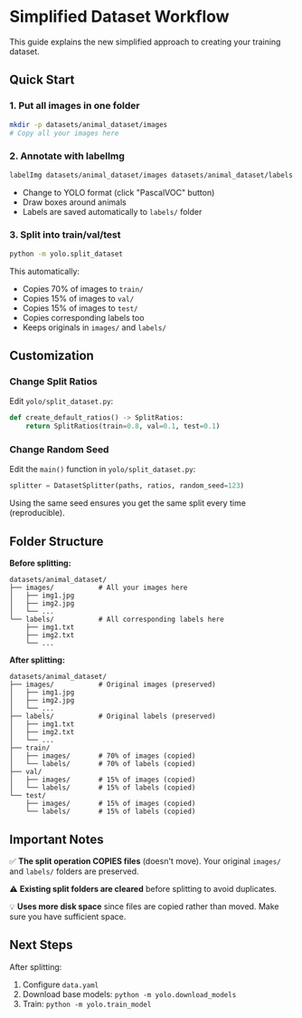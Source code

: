 # Simplified Dataset Workflow

This guide explains the new simplified approach to creating your training dataset.

## Quick Start

### 1. Put all images in one folder
```bash
mkdir -p datasets/animal_dataset/images
# Copy all your images here
```

### 2. Annotate with labelImg
```bash
labelImg datasets/animal_dataset/images datasets/animal_dataset/labels
```
- Change to YOLO format (click "PascalVOC" button)
- Draw boxes around animals
- Labels are saved automatically to `labels/` folder

### 3. Split into train/val/test
```bash
python -m yolo.split_dataset
```
This automatically:
- Copies 70% of images to `train/`
- Copies 15% of images to `val/`
- Copies 15% of images to `test/`
- Copies corresponding labels too
- Keeps originals in `images/` and `labels/`

## Customization

### Change Split Ratios

Edit `yolo/split_dataset.py`:

```python
def create_default_ratios() -> SplitRatios:
    return SplitRatios(train=0.8, val=0.1, test=0.1)
```

### Change Random Seed

Edit the `main()` function in `yolo/split_dataset.py`:

```python
splitter = DatasetSplitter(paths, ratios, random_seed=123)
```

Using the same seed ensures you get the same split every time (reproducible).

## Folder Structure

**Before splitting:**
```
datasets/animal_dataset/
├── images/           # All your images here
│   ├── img1.jpg
│   ├── img2.jpg
│   └── ...
└── labels/           # All corresponding labels here
    ├── img1.txt
    ├── img2.txt
    └── ...
```

**After splitting:**
```
datasets/animal_dataset/
├── images/           # Original images (preserved)
│   ├── img1.jpg
│   ├── img2.jpg
│   └── ...
├── labels/           # Original labels (preserved)
│   ├── img1.txt
│   ├── img2.txt
│   └── ...
├── train/
│   ├── images/       # 70% of images (copied)
│   └── labels/       # 70% of labels (copied)
├── val/
│   ├── images/       # 15% of images (copied)
│   └── labels/       # 15% of labels (copied)
└── test/
    ├── images/       # 15% of images (copied)
    └── labels/       # 15% of labels (copied)
```

## Important Notes

✅ **The split operation COPIES files** (doesn't move). Your original `images/` and `labels/` folders are preserved.

⚠️ **Existing split folders are cleared** before splitting to avoid duplicates.

💡 **Uses more disk space** since files are copied rather than moved. Make sure you have sufficient space.

## Next Steps

After splitting:
1. Configure `data.yaml`
2. Download base models: `python -m yolo.download_models`
3. Train: `python -m yolo.train_model`

